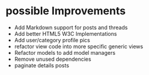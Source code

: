# possible Improvements

- Add Markdown support for posts and threads
- Add better HTML5 W3C Implementations
- Add user/category profile pics
- refactor view code into more specific generic views
- Refactor models to add model managers
- Remove unused dependencies
- paginate details posts